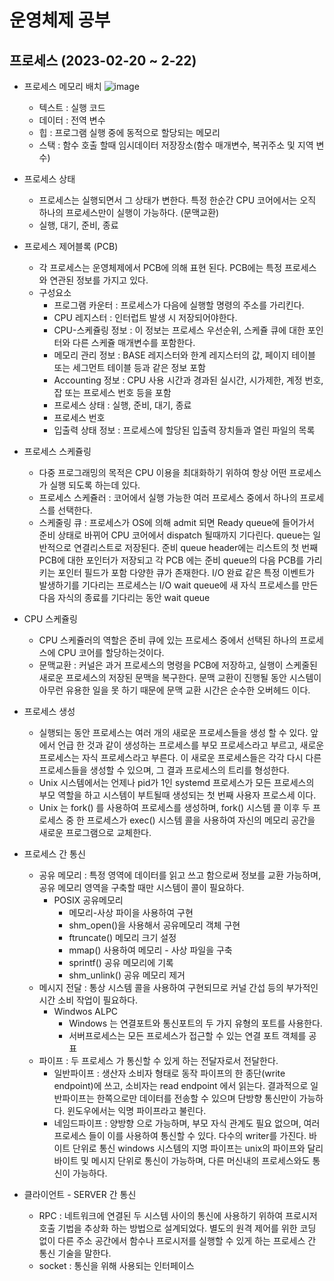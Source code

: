 # 운영체제 공부 

## 프로세스 (2023-02-20 ~ 2-22)
- 프로세스 메모리 배치 
  ![image](https://user-images.githubusercontent.com/37799491/220115973-ee174548-4476-49f7-a666-28126faf1719.png)
  - 텍스트 : 실행 코드
  - 데이터 : 전역 변수
  - 힙 : 프로그램 실행 중에 동적으로 할당되는 메모리
  - 스택 : 함수 호출 할때 임시데이터 저장장소(함수 매개변수, 복귀주소 및 지역 변수)
 
- 프로세스 상태
  - 프로세스는 실행되면서 그 상태가 변한다. 특정 한순간 CPU 코어에서는 오직 하나의 프로세스만이 실행이 가능하다. (문맥교환)
  - 실행, 대기, 준비, 종료 
  
- 프로세스 제어블록 (PCB)
  - 각 프로세스는 운영체제에서 PCB에 의해 표현 된다. PCB에는 특정 프로세스와 연관된 정보를 가지고 있다.
  - 구성요소 
    - 프로그램 카운터 : 프로세스가 다음에 실행할 명령의 주소를 가리킨다.
    - CPU 레지스터 : 인터럽트 발생 시 저장되어야한다.
    - CPU-스케쥴링 정보 : 이 정보는 프로세스 우선순위, 스케쥴 큐에 대한 포인터와 다른 스케쥴 매개변수를 포함한다.
    - 메모리 관리 정보 : BASE 레지스터와 한계 레지스터의 값, 페이지 테이블 또는 세그먼트 테이블 등과 같은 정보 포함
    - Accounting 정보 : CPU 사용 시간과 경과된 실시간, 시가제한, 계정 번호, 잡 또는 프로세스 번호 등을 포함
    - 프로세스 상태 : 실행, 준비, 대기, 종료 
    - 프로세스 번호 
    - 입출력 상태 정보 : 프로세스에 할당된 입출력 장치들과 열린 파일의 목록 
    
- 프로세스 스케쥴링 
  - 다중 프로그래밍의 목적은 CPU 이용을 최대화하기 위하여 항상 어떤 프로세스가 실행 되도록 하는데 있다.
  - 프로세스 스케쥴러 : 코어에서 실행 가능한 여러 프로세스 중에서 하나의 프로세스를 선택한다.
  - 스케줄링 큐 : 프로세스가 OS에 의해 admit 되면 Ready queue에 들어가서 준비 상태로 바뀌어 CPU 코어에서 dispatch 될때까지 기다린다. 
    queue는 일반적으로 연결리스트로 저장된다. 준비 queue header에는 리스트의 첫 번째 PCB에 대한 포인터가 저장되고 각 PCB 에는 준비 queue의 다음 PCB를 가리키는 포인터 필드가 포함 
    다양한 큐가 존재한다. I/O 완료 같은 특정 이벤트가 발생하기를 기다리는 프로세스는 I/O wait queue에 새 자식 프로세스를 만든 다음 자식의 종료를 기다리는 동안 wait queue
    
- CPU 스케쥴링 
  - CPU 스케쥴러의 역할은 준비 큐에 있는 프로세스 중에서 선택된 하나의 프로세스에 CPU 코어를 할당하는것이다.
  - 문맥교환 : 커널은 과거 프로세스의 명령을 PCB에 저장하고, 실행이 스케줄된 새로운 프로세스의 저장된 문맥을 복구한다.
    문맥 교환이 진행될 동안 시스템이 아무런 유용한 일을 못 하기 때문에 문맥 교환 시간은 순수한 오버헤드 이다.

- 프로세스 생성
  - 실행되는 동안 프로세스는 여러 개의 새로운 프로세스들을 생성 할 수 있다. 앞에서 언급 한 것과 같이 생성하는 프로세스를
    부모 프로세스라고 부르고, 새로운 프로세스는 자식 프로세스라고 부른다. 이 새로운 프로세스들은 각각 다시 다른 프로세스들을 생성할 수 있으며,
    그 결과 프로세스의 트리를 형성한다.
  - Unix 시스템에서는 언제나 pid가 1인 systemd 프로세스가 모든 프로세스의 부모 역할을 하고 시스템이 부트될때 생성되는 첫 번째 사용자 프로스세 이다.
  - Unix 는 fork() 를 사용하여 프로세스를 생성하며, fork() 시스템 콜 이후 두 프로세스 중 한 프로세스가 exec() 시스템 콜을 사용하여 자신의 메모리 공간을 
    새로운 프로그램으로 교체한다.

- 프로세스 간 통신
  - 공유 메모리 : 특정 영역에 데이터를 읽고 쓰고 함으로써 정보를 교환 가능하며, 공유 메모리 영역을 구축할 때만 시스템이 콜이 필요하다. 
    - POSIX 공유메모리 
       - 메모리-사상 파이을 사용하여 구현
       - shm_open()을 사용해서 공유메모리 객체 구현 
       - ftruncate() 메모리 크기 설정 
       - mmap() 사용하여 메모리 - 사상 파일을 구축 
       - sprintf() 공유 메모리에 기록 
       - shm_unlink() 공유 메모리 제거 
  - 메시지 전달 : 통상 시스템 콜을 사용하여 구현되므로 커널 간섭 등의 부가적인 시간 소비 작업이 필요하다.
    - Windwos ALPC
       - Windows 는 연결포트와 통신포트의 두 가지 유형의 포트를 사용한다.
       - 서버프로세스는 모든 프로세스가 접근할 수 있는 연결 포트 객체를 공표
  - 파이프 : 두 프로세스 가 통신할 수 있게 하는 전달자로서 전달한다.
    - 일반파이프 : 생산자 소비자 형태로 동작 파이프의 한 종단(write endpoint)에 쓰고, 소비자는 read endpoint 에서 읽는다. 결과적으로 일반파이프는
      한쪽으로만 데이터를 전송할 수 있으며 단방향 통신만이 가능하다. 윈도우에서는 익명 파이프라고 불린다. 
    - 네임드파이프 : 양방향 으로 가능하며, 부모 자식 관계도 필요 없으며, 여러 프로세스 들이 이를 사용하여 통신할 수 있다. 다수의 writer를 가진다. 바이트 단위로 통신 
      windows 시스템의 지명 파이프는 unix의 파이프와 달리 바이트 및 메시지 단위로 통신이 가능하며, 다른 머신내의 프로세스와도 통신이 가능하다. 
      
- 클라이언트 - SERVER 간 통신
  - RPC : 네트워크에 연결된 두 시스템 사이의 통신에 사용하기 위하여 프로시저 호출 기법을 추상화 하는 방법으로 설계되었다. 별도의 원격 제어를 위한 코딩 없이
         다른 주소 공간에서 함수나 프로시저를 실행할 수 있게 하는 프로세스 간 통신 기술을 말한다. 
  - socket : 통신을 위해 사용되는 인터페이스 
